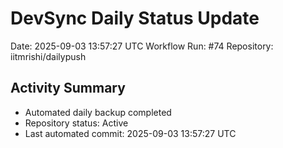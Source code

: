 # DevSync Daily Status Update
Date: 2025-09-03 13:57:27 UTC
Workflow Run: #74
Repository: iitmrishi/dailypush

## Activity Summary
- Automated daily backup completed
- Repository status: Active
- Last automated commit: 2025-09-03 13:57:27 UTC
